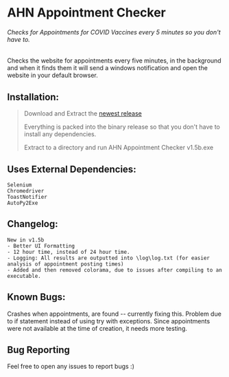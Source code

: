 # AHN Appointment Checker
###### Checks for Appointments for COVID Vaccines every 5 minutes so you don't have to.


Checks the website for appointments every five minutes, in the background
and when it finds them it will send a windows notification and open the website in your default browser.


## Installation:
> Download and Extract the [newest release](https://github.com/sleepymountain/AHNAppointmentChecker/releases/tag/1.5b)
> 
> Everything is packed into the binary release so that you don't have to install any dependencies.
> 
> Extract to a directory and run AHN Appointment Checker v1.5b.exe


## Uses External Dependencies:
```
Selenium
Chromedriver
ToastNotifier
AutoPy2Exe
```

## Changelog:
```
New in v1.5b
- Better UI Formatting
- 12 hour time, instead of 24 hour time.
- Logging: All results are outputted into \log\log.txt (for easier analysis of appointment posting times)
- Added and then removed colorama, due to issues after compiling to an executable.
```

## Known Bugs:
Crashes when appointments, are found -- currently fixing this. Problem due to if statement instead of using try with exceptions.
Since appointments were not available at the time of creation, it needs more testing.

## Bug Reporting
Feel free to open any issues to report bugs :)
